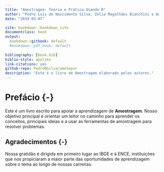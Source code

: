 ```yaml
---
title: "Amostragem: Teoria e Prática Usando R"
author: "Pedro Luis do Nascimento Silva, Zélia Magalhães Bianchini e Antonio José Ribeiro Dias"
date: "2019-03-07"

site: bookdown::bookdown_site
documentclass: book
output:
  bookdown::gitbook: default
  #bookdown::pdf_book: default
  
bibliography: [book.bib]
biblio-style: apalike
link-citations: yes
github-repo: PedroNSilva/amotepur
description: "Este é o livro de Amostragem elaborado pelos autores."
---
```


# Prefácio {-}

Este é um livro escrito para apoiar a aprendizagem de **Amostragem**. Nosso objetivo principal é orientar um leitor no caminho para aprender os conceitos, principais ideias e a usar as ferramentas de amostragem para resolver problemas.


## Agradecimentos {-}

Nossa gratidão é dirigida em primeiro lugar ao IBGE e à ENCE, instituições que nos propiciaram a maior parte das oportunidades de aprendizagem sobre o tema ao longo de nossas carreiras.


